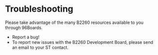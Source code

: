 # Troubleshooting

Please take advantage of the many B2260 resources available to you through 96Boards.

- Report a bug!
 - To report new issues with the B2260 Development Board, please send an email to your ST contact.
